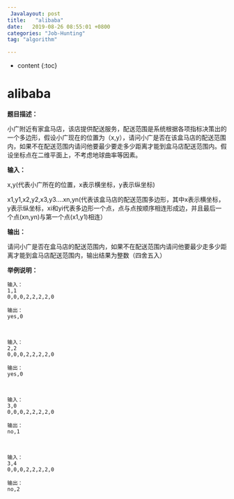 ```yaml
---
 Javalayout: post
title:   "alibaba"
date:   2019-08-26 08:55:01 +0800
categories: "Job-Hunting"
tag: "algorithm"

---
```


* content
{:toc}




# alibaba

**题目描述：**

小广附近有家盒马店，该店提供配送服务，配送范围是系统根据各项指标决策出的一个多边形，假设小广现在的位置为（x,y），请问小广是否在该盒马店的配送范围内，如果不在配送范围内请问他要最少要走多少距离才能到盒马店配送范围内。假设坐标点在二维平面上，不考虑地球曲率等因素。

**输入：**

x,y(代表小广所在的位置，x表示横坐标，y表示纵坐标)

x1,y1,x2,y2,x3,y3....xn,yn(代表该盒马店的配送范围多边形，其中x表示横坐标，y表示纵坐标，xi和yi代表多边形一个点，点与点按顺序相连形成边，并且最后一个点(xn,yn)与第一个点(x1,y1)相连）

**输出：**

请问小广是否在盒马店的配送范围内，如果不在配送范围内请问他要最少走多少距离才能到盒马店配送范围内，输出结果为整数（四舍五入）

**举例说明：**

```plain
输入：
1,1
0,0,0,2,2,2,2,0

输出：
yes,0

 

输入：
2,2
0,0,0,2,2,2,2,0

输出：
yes,0

 

输入：
3,0
0,0,0,2,2,2,2,0

输出：
no,1

 

输入：
3,4
0,0,0,2,2,2,2,0

输出：
no,2
```

